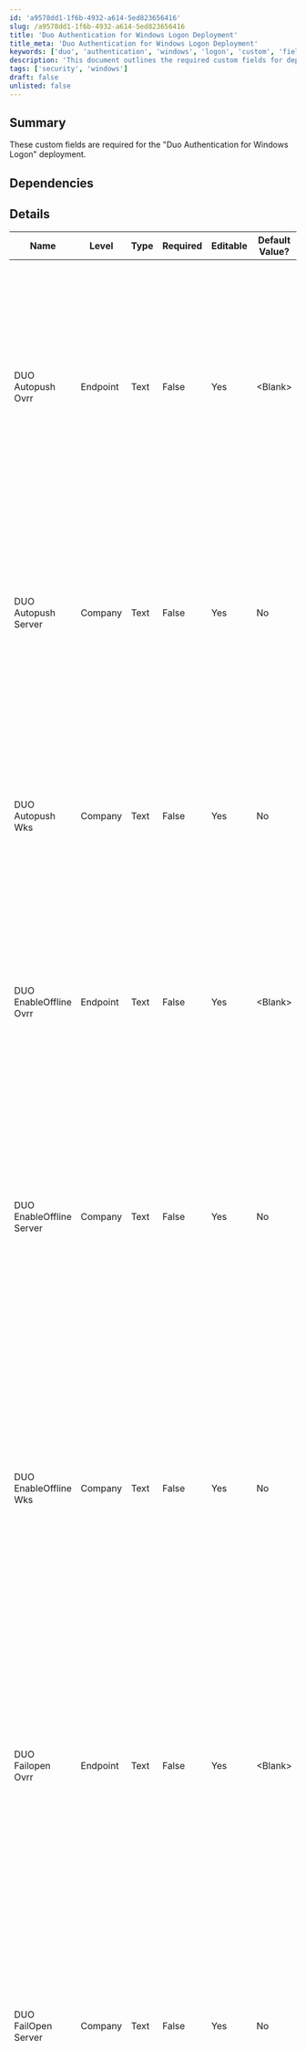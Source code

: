 ```yaml
---
id: 'a9578dd1-1f6b-4932-a614-5ed823656416'
slug: /a9578dd1-1f6b-4932-a614-5ed823656416
title: 'Duo Authentication for Windows Logon Deployment'
title_meta: 'Duo Authentication for Windows Logon Deployment'
keywords: ['duo', 'authentication', 'windows', 'logon', 'custom', 'fields']
description: 'This document outlines the required custom fields for deploying Duo Authentication for Windows Logon, detailing their configurations, dependencies, and steps to create them within the system.'
tags: ['security', 'windows']
draft: false
unlisted: false
---
```


## Summary

These custom fields are required for the "Duo Authentication for Windows Logon" deployment.

## Dependencies

## Details

| Name                        | Level    | Type  | Required | Editable | Default Value? | Description                                                                                                                                                                                                                     |
|-----------------------------|----------|-------|----------|----------|----------------|---------------------------------------------------------------------------------------------------------------------------------------------------------------------------------------------------------------------------------|
| DUO Autopush Ovrr          | Endpoint | Text  | False    | Yes      | \<Blank>       | If set to "Yes," this option will automatically send a push request to the endpoint when the user attempts to log in. The default value is blank, requiring the user to request the push manually. Note: It overrides the company's custom field value. |
| DUO Autopush Server        | Company  | Text  | False    | Yes      | No             | If set to "Yes," this option automatically sends a push request to the company servers when the user attempts to log in. The default value is No, requiring the user to request the push manually.                                 |
| DUO Autopush Wks           | Company  | Text  | False    | Yes      | No             | If set to "Yes," this option will automatically send a push request to the company workstations when the user attempts to log in. The default value is No, requiring the user to request the push manually.                       |
| DUO EnableOffline Ovrr     | Endpoint | Text  | False    | Yes      | \<Blank>       | If set to "Yes," it will control whether offline access is permitted on the endpoint. Note: The default value is blank. It overrides the company's custom field value.                                                              |
| DUO EnableOffline Server    | Company  | Text  | False    | Yes      | No             | If set to "Yes," it will control whether offline access is permitted on servers. In the context of Duo, offline access allows users to authenticate without a real-time connection to Duo’s service, usually by using previously generated passcodes or other offline authentication methods. |
| DUO EnableOffline Wks      | Company  | Text  | False    | Yes      | No             | If set to "Yes," it will control whether offline access is permitted on workstations. In the context of Duo, offline access allows users to authenticate without a real-time connection to Duo’s service, usually by using previously generated passcodes or other offline authentication methods. |
| DUO Failopen Ovrr         | Endpoint | Text  | False    | Yes      | \<Blank>       | This determines the behavior when Duo’s service cannot be reached. If set to "Yes," the system will allow the user to log in to the endpoint (fail open). If set to No or left blank, the system will deny access (fail closed). Note: It overrides the company's custom field value. |
| DUO FailOpen Server        | Company  | Text  | False    | Yes      | No             | This determines the behavior when Duo’s service cannot be reached. If set to "Yes," the system will allow the user to log in on company servers (fail open). If set to No or left blank, the system will deny access (fail closed). The default is to fail open. |
| DUO FailOpen Wks          | Company  | Text  | False    | Yes      | No             | This determines the behavior when Duo’s service cannot be reached. If set to "Yes," the system will allow the user to log in on company workstations (fail open). If set to No or left blank, the system will deny access (fail closed). The default is to fail open. |
| DUO RDPOnly Ovrr          | Endpoint | Text  | False    | Yes      | \<Blank>       | When set to "Yes," Duo authentication is required only for remote logins via RDP on the endpoint. The default is blank, meaning Duo protects both. Note: It overrides the company's custom field value.                           |
| DUO RDPOnly Server         | Company  | Text  | False    | Yes      | No             | When set to "Yes," Duo authentication is required only for remote logins via RDP on company servers. If set to No or left blank, Duo authentication is required for both console and RDP logins. The default is No, meaning Duo protects both. |
| DUO RDPOnly Wks           | Company  | Text  | False    | Yes      | No             | When set to "Yes," Duo authentication is required only for remote logins via RDP on company workstations. If set to No or left blank, Duo authentication is required for both console and RDP logins. The default is No, meaning Duo protects both. |
| DUO SmartCard Ovrr        | Endpoint | Text  | False    | Yes      | \<Blank>       | If set to "Yes," it allows smart card login as an alternative to Duo authentication on the endpoint. The default is blank, which does not allow smart card login without Duo approval. Note: It overrides the company's custom field value. |
| DUO Smartcard Server       | Company  | Text  | False    | Yes      | No             | If set to "Yes," it allows smart card login as an alternative to Duo authentication on company servers. If set to No or left blank, it disables the Windows smart card provider. The default is No, which does not allow smart card login without Duo approval. |
| DUO Smartcard Wks         | Company  | Text  | False    | Yes      | No             | If set to "Yes," it allows smart card login as an alternative to Duo authentication on company workstations. If set to No or left blank, it disables the Windows smart card provider. The default is No, which does not allow smart card login without Duo approval. |
| DUO Windows Login Host     | Company  | Text  | True     | Yes      | \<Blank>       | HOST Key for Duo Deployment                                                                                                                                                                                                         |
| Duo Windows Login IKEY     | Company  | Text  | True     | Yes      | \<Blank>       | IKEY Key for Duo Deployment                                                                                                                                                                                                         |
| Duo Windows Login SKEY     | Company  | Text  | True     | Yes      | \<Blank>       | SKEY Key for Duo Deployment                                                                                                                                                                                                         |
| Duo Deployment             | Company  | Flag  | False    | Yes      | No             | If this checkbox is set, then the agents of the company will be added to the group for the DUO deployment. Note: Any agent with the "DUO Deployment Exclude" custom field selected will be excluded.                             |
| Duo Deployment Exclude     | Endpoint | Flag  | False    | Yes      | No             | If this checkbox is set, then the agent will be excluded from the group for the DUO deployment.                                                                                                                                   |
| DUO Deployment Result      | Endpoint | Text  | False    | No       | \<Blank>       | This stores the DUO Deployment result of "Success" or "Failure" based on the script "DUO Install & Upgrade - Latest Version" result.                                                                                          |

## Steps to Create Custom Fields

1. Go to Settings > Custom Fields  
   ![Step 1](../../../static/img/docs/a9578dd1-1f6b-4932-a614-5ed823656416/image_1.webp)

2. Click Add option  
   ![Step 2](../../../static/img/docs/a9578dd1-1f6b-4932-a614-5ed823656416/image_2.webp)

3. Create Custom Field  
   Provide Name: DUO Windows Login Host  
   Select Level: Company  
   ![Step 3](../../../static/img/docs/a9578dd1-1f6b-4932-a614-5ed823656416/image_3.webp)  
   Then check the Type option:  
   Type: Text Box  
   ![Step 3 Type](../../../static/img/docs/a9578dd1-1f6b-4932-a614-5ed823656416/image_4.webp)  
   Then provide Default Value and Description:  
   Default:  
   Description: HOST for Duo Deployment  
   Editable: Yes  
   ![Step 3 Default Value](../../../static/img/docs/a9578dd1-1f6b-4932-a614-5ed823656416/image_5.webp)  
   Note: The description is mandatory to be filled and it doesn't accept **'NEW LINE'**. Write everything in one phrase to describe the detail of the custom field.

4. Please follow the same steps to create other custom fields.
